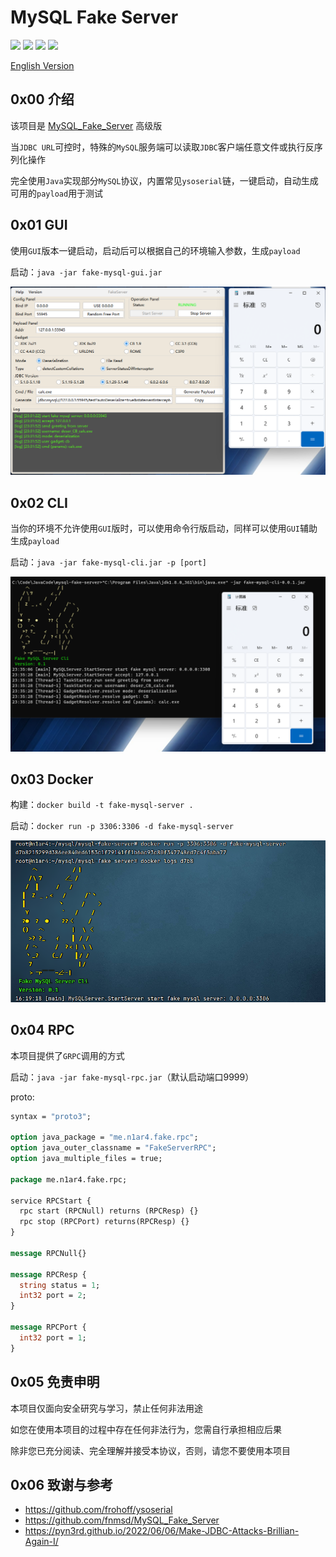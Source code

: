 # MySQL Fake Server

![](https://img.shields.io/badge/build-passing-brightgreen)
![](https://img.shields.io/badge/build-Java%208-orange)
![](https://img.shields.io/github/downloads/4ra1n/mysql-fake-server/total)
![](https://img.shields.io/github/v/release/4ra1n/mysql-fake-server)

[English Version](doc/README.md)

## 0x00 介绍

该项目是 [MySQL_Fake_Server](https://github.com/fnmsd/MySQL_Fake_Server) 高级版

当`JDBC URL`可控时，特殊的`MySQL`服务端可以读取`JDBC`客户端任意文件或执行反序列化操作

完全使用`Java`实现部分`MySQL`协议，内置常见`ysoserial`链，一键启动，自动生成可用的`payload`用于测试

## 0x01 GUI

使用`GUI`版本一键启动，启动后可以根据自己的环境输入参数，生成`payload`

启动：`java -jar fake-mysql-gui.jar`

![](img/001.png)

## 0x02 CLI

当你的环境不允许使用`GUI`版时，可以使用命令行版启动，同样可以使用`GUI`辅助生成`payload`

启动：`java -jar fake-mysql-cli.jar -p [port]`

![](img/002.png)

## 0x03 Docker

构建：`docker build -t fake-mysql-server .`

启动：`docker run -p 3306:3306 -d fake-mysql-server`

![](img/003.png)

## 0x04 RPC

本项目提供了`GRPC`调用的方式

启动：`java -jar fake-mysql-rpc.jar`（默认启动端口9999）

proto:

```protobuf
syntax = "proto3";

option java_package = "me.n1ar4.fake.rpc";
option java_outer_classname = "FakeServerRPC";
option java_multiple_files = true;

package me.n1ar4.fake.rpc;

service RPCStart {
  rpc start (RPCNull) returns (RPCResp) {}
  rpc stop (RPCPort) returns(RPCResp) {}
}

message RPCNull{}

message RPCResp {
  string status = 1;
  int32 port = 2;
}

message RPCPort {
  int32 port = 1;
}
```

## 0x05 免责申明

本项目仅面向安全研究与学习，禁止任何非法用途

如您在使用本项目的过程中存在任何非法行为，您需自行承担相应后果

除非您已充分阅读、完全理解并接受本协议，否则，请您不要使用本项目

## 0x06 致谢与参考

- https://github.com/frohoff/ysoserial
- https://github.com/fnmsd/MySQL_Fake_Server
- https://pyn3rd.github.io/2022/06/06/Make-JDBC-Attacks-Brillian-Again-I/
